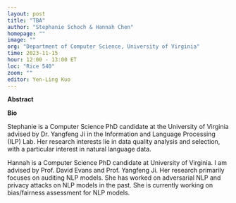 ```yaml
---
layout: post
title: "TBA"
author: "Stephanie Schoch & Hannah Chen"
homepage: ""
image: ""
org: "Department of Computer Science, University of Virginia"
time: 2023-11-15
hour: 12:00 - 13:00 ET
loc: "Rice 540"
zoom: ""
editor: Yen-Ling Kuo
---
```


**Abstract**



**Bio**

Stephanie is a Computer Science PhD candidate at the University of Virginia advised by Dr. Yangfeng Ji in the Information and Language Processing (ILP) Lab. Her research interests lie in data quality analysis and selection, with a particular interest in natural language data.

Hannah is a Computer Science PhD candidate at University of Virginia. I am advised by Prof. David Evans and Prof. Yangfeng Ji. Her research primarily focuses on auditing NLP models. She has worked on adversarial NLP and privacy attacks on NLP models in the past. She is currently working on bias/fairness assessment for NLP models.
